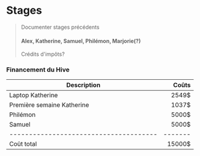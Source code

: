 # Stages


>Documenter stages précédents
> #### Alex, Katherine, Samuel, Philémon, Marjorie(?)
>Crédits d'impôts?

### Financement du Hive
| Description      | Coûts |
| ----------- |  ---: |
| Laptop Katherine   | 2549$       |
| Première semaine Katherine   | 1037$       |
| Philémon   | 5000$       |
| Samuel    | 5000$       |
|  --------------------------------------   | -------       |
| Coût total   | 15000$        |
